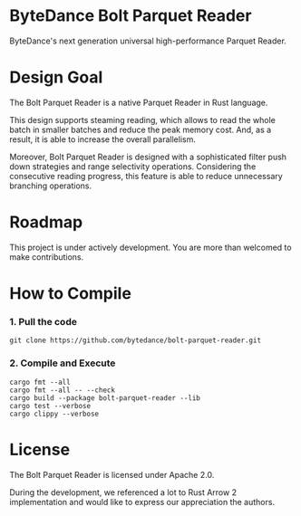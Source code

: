 <!---
  Copyright (c) ByteDance, Inc. and its affiliates.

  Licensed under the Apache License, Version 2.0 (the "License");
  you may not use this file except in compliance with the License.
  You may obtain a copy of the License at
 
      http://www.apache.org/licenses/LICENSE-2.0

  Unless required by applicable law or agreed to in writing, software
  distributed under the License is distributed on an "AS IS" BASIS,
  WITHOUT WARRANTIES OR CONDITIONS OF ANY KIND, either express or implied.
  See the License for the specific language governing permissions and
  limitations under the License.
-->

# ByteDance Bolt Parquet Reader
ByteDance's next generation universal high-performance Parquet Reader.

# Design Goal
The Bolt Parquet Reader is a native Parquet Reader in Rust language.

This design supports steaming reading, which allows to read the whole batch in smaller batches and reduce the peak memory cost. And, as a result, it is able to increase the overall parallelism.

Moreover, Bolt Parquet Reader is designed with a sophisticated filter push down strategies and range selectivity operations. Considering the consecutive reading progress, this feature is able to reduce unnecessary branching operations.

# Roadmap
This project is under actively development. You are more than welcomed to make contributions.

# How to Compile

### 1. Pull the code
```
git clone https://github.com/bytedance/bolt-parquet-reader.git
```

### 2. Compile and Execute
```
cargo fmt --all
cargo fmt --all -- --check
cargo build --package bolt-parquet-reader --lib
cargo test --verbose
cargo clippy --verbose
```

# License
The Bolt Parquet Reader is licensed under Apache 2.0.

During the development, we referenced a lot to Rust Arrow 2 implementation and would like to express our appreciation the authors.
